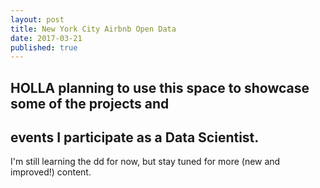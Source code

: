 ```yaml
---
layout: post
title: New York City Airbnb Open Data
date: 2017-03-21
published: true
---
```

HOLLA planning to use this space to showcase some of the projects and
---
 events I participate as a Data Scientist.
---

I'm still learning the dd for now, but stay tuned for more (new and improved!) content.



<script src="https://gist.github.com/gl1unit/19d81a8affa2d84c8425ad0e0be8ec0e.js"></script>
